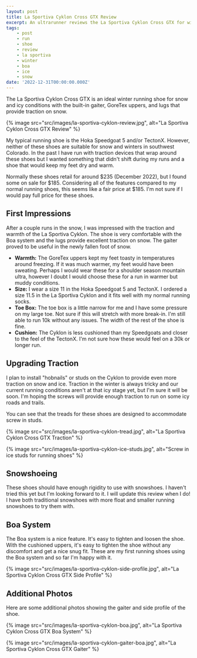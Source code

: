 ```yaml
---
layout: post
title: La Sportiva Cyklon Cross GTX Review
excerpt: An ultrarunner reviews the La Sportiva Cyklon Cross GTX for winter running.
tags:
    - post
    - run
    - shoe
    - review
    - la sportiva
    - winter
    - boa
    - ice
    - snow
date: '2022-12-31T00:00:00.000Z'
---
```


The La Sportiva Cyklon Cross GTX is an ideal winter running shoe for snow and icy conditions with the built-in gaiter, GoreTex uppers, and lugs that provide traction on snow.

{% image src="src/images/la-sportiva-cyklon-review.jpg", alt="La Sportiva Cyklon Cross GTX Review" %}

My typical running shoe is the Hoka Speedgoat 5 and/or TectonX. However, neither of these shoes are suitable for snow and winters in southwest Colorado. In the past I have run with traction devices that wrap around these shoes but I wanted something that didn't shift during my runs and a shoe that would keep my feet dry and warm.

Normally these shoes retail for around $235 (December 2022), but I found some on sale for $185. Considering all of the features compared to my normal running shoes, this seems like a fair price at $185. I'm not sure if I would pay full price for these shoes.

## First Impressions

After a couple runs in the snow, I was impressed with the traction and warmth of the La Sportiva Cyklon. The shoe is very comfortable with the Boa system and the lugs provide excellent traction on snow. The gaiter proved to be useful in the newly fallen foot of snow.

- **Warmth:** The GoreTex uppers kept my feet toasty in temperatures around freezing. If it was much warmer, my feet would have been sweating. Perhaps I would wear these for a shoulder season mountain ultra, however I doubt I would choose these for a run in warmer but muddy conditions.
- **Size:** I wear a size 11 in the Hoka Speedgoat 5 and TectonX. I ordered a size 11.5 in the La Sportiva Cyklon and it fits well with my normal running socks.
- **Toe Box:** The toe box is a little narrow for me and I have some pressure on my large toe. Not sure if this will stretch with more break-in. I'm still able to run 10k without any issues. The width of the rest of the shoe is fine.
- **Cushion:** The Cyklon is less cushioned than my Speedgoats and closer to the feel of the TectonX. I'm not sure how these would feel on a 30k or longer run.

## Upgrading Traction

I plan to install "hobnails" or studs on the Cyklon to provide even more traction on snow and ice. Traction in the winter is always tricky and our current running conditions aren't at that icy stage yet, but I'm sure it will be soon. I'm hoping the screws will provide enough traction to run on some icy roads and trails.

You can see that the treads for these shoes are designed to accommodate screw in studs.

{% image src="src/images/la-sportiva-cyklon-tread.jpg", alt="La Sportiva Cyklon Cross GTX Traction" %}

{% image src="src/images/la-sportiva-cyklon-ice-studs.jpg", alt="Screw in ice studs for running shoes" %}

## Snowshoeing

These shoes should have enough rigidity to use with snowshoes. I haven't tried this yet but I'm looking forward to it. I will update this review when I do! I have both traditional snowshoes with more float and smaller running snowshoes to try them with.

## Boa System

The Boa system is a nice feature. It's easy to tighten and loosen the shoe. With the cushioned uppers, it's easy to tighten the shoe without any discomfort and get a nice snug fit. These are my first running shoes using the Boa system and so far I'm happy with it.

{% image src="src/images/la-sportiva-cyklon-side-profile.jpg", alt="La Sportiva Cyklon Cross GTX Side Profile" %}

## Additional Photos

Here are some additional photos showing the gaiter and side profile of the shoe.

{% image src="src/images/la-sportiva-cyklon-boa.jpg", alt="La Sportiva Cyklon Cross GTX Boa System" %}

{% image src="src/images/la-sportiva-cyklon-gaiter-boa.jpg", alt="La Sportiva Cyklon Cross GTX Gaiter" %}

